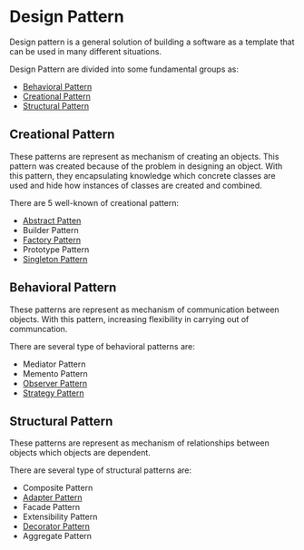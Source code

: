 # Design Pattern
Design pattern is a general solution of building a software as a template that can be used in many different situations.

Design Pattern are divided into some fundamental groups as:
 - [Behavioral Pattern](https://github.com/wliam06/design-patterns/tree/master/Behavioral%20Pattern)
 - [Creational Pattern](https://github.com/wliam06/design-patterns/tree/master/Creational%20Pattern)
 - [Structural Pattern](https://github.com/wliam06/design-patterns/tree/master/Structural%20Pattern)

## Creational Pattern
These patterns are represent as mechanism of creating an objects. This pattern was created because of the problem in designing an object. With this pattern, they encapsulating knowledge which concrete classes are used and hide how instances of classes are created and combined.

There are 5 well-known of creational pattern:
 - [Abstract Patten](https://github.com/wliam06/design-patterns/tree/master/Creational%20Pattern/AbstractPattern)
 - Builder Pattern
 - [Factory Pattern](https://github.com/wliam06/design-patterns/tree/master/Creational%20Pattern/FactoryPattern)
 - Prototype Pattern
 - [Singleton Pattern](https://github.com/wliam06/design-patterns/tree/master/Creational%20Pattern/SingletonPattern)

## Behavioral Pattern
These patterns are represent as mechanism of communication between objects. With this pattern, increasing flexibility in carrying out of communcation.

There are several type of behavioral patterns are:
 - Mediator Pattern
 - Memento Pattern
 - [Observer Pattern](https://github.com/wliam06/design-patterns/tree/master/Behavioral%20Pattern/ObserverPattern)
 - [Strategy Pattern](https://github.com/wliam06/design-patterns/tree/master/Behavioral%20Pattern/StrategyPattern)


## Structural Pattern
These patterns are represent as mechanism of relationships between objects which objects are dependent. 

There are several type of structural patterns are:
 - Composite Pattern
 - [Adapter Pattern](https://github.com/wliam06/design-patterns/tree/master/Structural%20Pattern/AdapterPattern)
 - Facade Pattern
 - Extensibility Pattern
 - [Decorator Pattern](https://github.com/wliam06/design-patterns/tree/master/Structural%20Pattern/DecoratorPattern)
 - Aggregate Pattern
